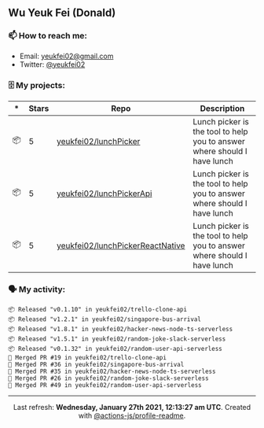 ## Wu Yeuk Fei (Donald)

### 📫 How to reach me:

- Email: [yeukfei02@gmail.com](yeukfei02@gmail.com)
- Twitter: [@yeukfei02](https://twitter.com/yeukfei02)

### 🗄 My projects:

|*|Stars|Repo|Description|
|---|---|---|---|
| 📦 | 5 | [yeukfei02/lunchPicker](https://github.com/yeukfei02/lunchPicker) | Lunch picker is the tool to help you to answer where should I have lunch |
| 📦 | 5 | [yeukfei02/lunchPickerApi](https://github.com/yeukfei02/lunchPickerApi) | Lunch picker is the tool to help you to answer where should I have lunch |
| 📦 | 5 | [yeukfei02/lunchPickerReactNative](https://github.com/yeukfei02/lunchPickerReactNative) | Lunch picker is the tool to help you to answer where should I have lunch |

### 🗣 My activity:

```
📦 Released "v0.1.10" in yeukfei02/trello-clone-api
📦 Released "v1.2.1" in yeukfei02/singapore-bus-arrival
📦 Released "v1.8.1" in yeukfei02/hacker-news-node-ts-serverless
📦 Released "v1.5.1" in yeukfei02/random-joke-slack-serverless
📦 Released "v0.1.32" in yeukfei02/random-user-api-serverless
🎉 Merged PR #19 in yeukfei02/trello-clone-api
🎉 Merged PR #36 in yeukfei02/singapore-bus-arrival
🎉 Merged PR #35 in yeukfei02/hacker-news-node-ts-serverless
🎉 Merged PR #26 in yeukfei02/random-joke-slack-serverless
🎉 Merged PR #49 in yeukfei02/random-user-api-serverless
```

<!-- <img src="https://github-readme-stats.vercel.app/api?username=yeukfei02&show_icons=true&count_private=true&theme=radical" />

<img src="https://github-readme-stats.vercel.app/api/top-langs/?username=yeukfei02&theme=radical" /> -->

---

<p align="center">Last refresh: <b>Wednesday, January 27th 2021, 12:13:27 am UTC</b>. Created with <a href=https://github.com/marketplace/actions/profile-readme>@actions-js/profile-readme</a>.</p>
